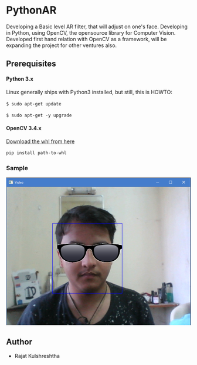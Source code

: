 # PythonAR

Developing a Basic level AR filter, that will adjust on one's face. Developing in Python, using OpenCV, the opensource library for Computer Vision. Developed first hand relation with OpenCV as a framework, will be expanding the project for other ventures also.

## Prerequisites

#### Python 3.x

Linux generally ships with Python3 installed, but still, this is HOWTO:

`$ sudo apt-get update`

`$ sudo apt-get -y upgrade`

#### OpenCV 3.4.x

[Download the whl from here](https://www.lfd.uci.edu/~gohlke/pythonlibs/)
 
```python
pip install path-to-whl
```
### Sample
![Sample](https://github.com/kulshrestha97/PythonAR/blob/master/Final.png)

## Author
* Rajat Kulshreshtha

